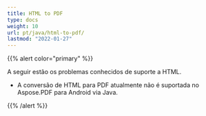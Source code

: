 ```yaml
---
title: HTML to PDF
type: docs
weight: 10
url: pt/java/html-to-pdf/
lastmod: "2022-01-27"
---
```


{{% alert color="primary" %}}

A seguir estão os problemas conhecidos de suporte a HTML.

- A conversão de HTML para PDF atualmente não é suportada no Aspose.PDF para Android via Java.

{{% /alert %}}